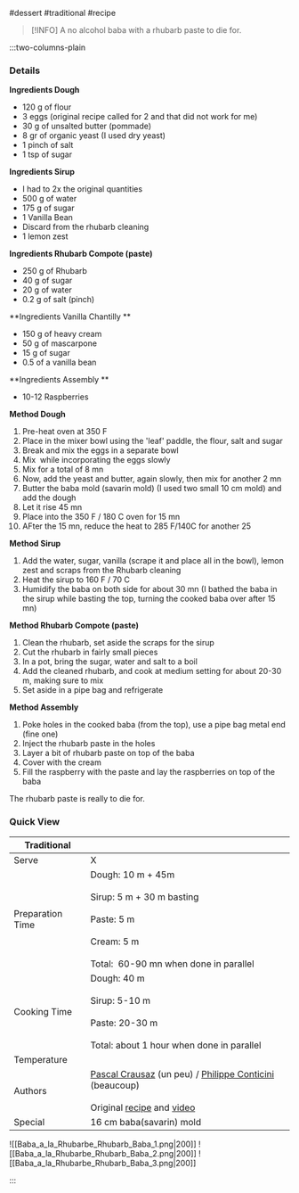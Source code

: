 #dessert #traditional #recipe

> [!INFO]
> A no alcohol baba with a rhubarb paste to die for.

:::two-columns-plain

### Details
**Ingredients Dough**

- 120 g of flour
- 3 eggs (original recipe called for 2 and that did not work for me)
- 30 g of unsalted butter (pommade)
- 8 gr of organic yeast (I used dry yeast)
- 1 pinch of salt
- 1 tsp of sugar


**Ingredients Sirup**

- I had to 2x the original quantities
- 500 g of water
- 175 g of sugar
- 1 Vanilla Bean
- Discard from the rhubarb cleaning
- 1 lemon zest


**Ingredients Rhubarb Compote (paste)**

- 250 g of Rhubarb
- 40 g of sugar
- 20 g of water
- 0.2 g of salt (pinch)


**Ingredients Vanilla Chantilly **

- 150 g of heavy cream
- 50 g of mascarpone
- 15 g of sugar
- 0.5 of a vanilla bean


**Ingredients Assembly **

- 10-12 Raspberries 


**Method Dough**

1. Pre-heat oven at 350 F
2. Place in the mixer bowl using the 'leaf' paddle, the flour, salt and sugar
3. Break and mix the eggs in a separate bowl
4. Mix  while incorporating the eggs slowly
5. Mix for a total of 8 mn
6. Now, add the yeast and butter, again slowly, then mix for another 2 mn
7. Butter the baba mold (savarin mold) (I used two small 10 cm mold) and add the dough
8. Let it rise 45 mn
9. Place into the 350 F / 180 C oven for 15 mn
10. AFter the 15 mn, reduce the heat to 285 F/140C for another 25


**Method Sirup**

1. Add the water, sugar, vanilla (scrape it and place all in the bowl), lemon zest and scraps from the Rhubarb cleaning
2. Heat the sirup to 160 F / 70 C
3. Humidify the baba on both side for about 30 mn (I bathed the baba in the sirup while basting the top, turning the cooked baba over after 15 mn)


**Method Rhubarb Compote (paste)**

1. Clean the rhubarb, set aside the scraps for the sirup
2. Cut the rhubarb in fairly small pieces
3. In a pot, bring the sugar, water and salt to a boil
4. Add the cleaned rhubarb, and cook at medium setting for about 20-30 m, making sure to mix 
5. Set aside in a pipe bag and refrigerate


**Method Assembly**

1. Poke holes in the cooked baba (from the top), use a pipe bag metal end (fine one)
2. Inject the rhubarb paste in the holes
3. Layer a bit of rhubarb paste on top of the baba 
4. Cover with the cream
5. Fill the raspberry with the paste and lay the raspberries on top of the baba

  

The rhubarb paste is really to die for.






### Quick View
| Traditional      |                                                |
| ---------------- | ---------------------------------------------- |
| Serve            | X                                              |
| Preparation Time | Dough: 10 m + 45m<br><br>Sirup: 5 m + 30 m basting<br><br>Paste: 5 m <br><br>Cream: 5 m<br><br>Total:  60-90 mn when done in parallel |
| Cooking Time     | Dough: 40 m<br><br>Sirup: 5-10 m<br><br>Paste: 20-30 m<br><br>Total: about 1 hour when done in parallel |
| Temperature      |                                                |
| Authors          | [Pascal Crausaz](mailto:pascal@askpascal.com) (un peu) / [Philippe Conticini](https://philippeconticini.fr) (beaucoup)  <br>  <br>Original [recipe](https://cdn.shopify.com/s/files/1/0089/4160/0873/files/Fiche_technique.pdf?v=1683040472) and [video](https://philippeconticini.fr/pages/baba_rhubarbe_framboise) |
| Special          | 16 cm baba(savarin) mold                       |

![[Baba_a_la_Rhubarbe_Rhubarb_Baba_1.png|200]]
![[Baba_a_la_Rhubarbe_Rhubarb_Baba_2.png|200]]
![[Baba_a_la_Rhubarbe_Rhubarb_Baba_3.png|200]]

:::

